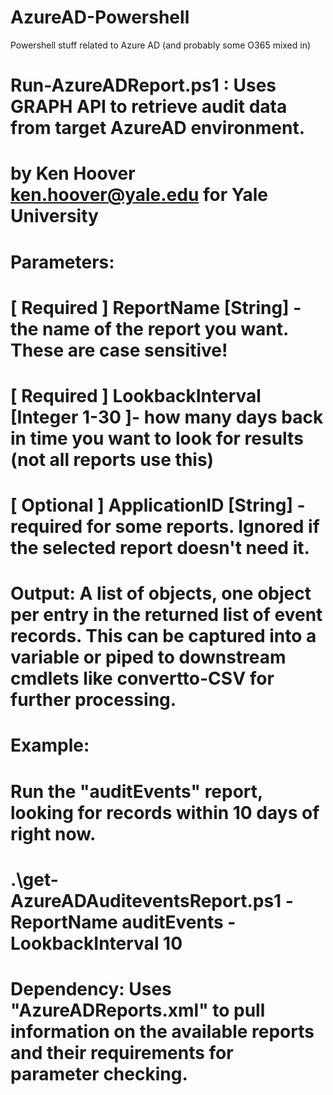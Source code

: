# AzureAD-Powershell
Powershell stuff related to Azure AD (and probably some O365 mixed in)

# Run-AzureADReport.ps1 : Uses GRAPH API to retrieve audit data from target AzureAD environment.
# by Ken Hoover <ken.hoover@yale.edu> for Yale University

# Parameters:
#
#  [ Required ] ReportName [String] - the name of the report you want.  These are case sensitive!
#  [ Required ] LookbackInterval [Integer 1-30 ]- how many days back in time you want to look for results (not all reports use this)
#  [ Optional ] ApplicationID [String] - required for some reports.  Ignored if the selected report doesn't need it.
#
# Output: A list of objects, one object per entry in the returned list of event records.  This can be captured into a variable or piped to downstream cmdlets like convertto-CSV for further processing.
#
# Example: 
# Run the "auditEvents" report, looking for records within 10 days of right now.
#
# .\get-AzureADAuditeventsReport.ps1 -ReportName auditEvents -LookbackInterval 10
  
# Dependency:  Uses "AzureADReports.xml" to pull information on the available reports and their requirements for parameter checking.

